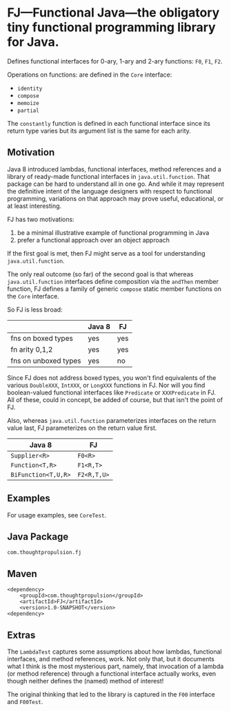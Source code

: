 # FJ—Functional Java—the obligatory tiny functional programming library for Java.

Defines functional interfaces for 0-ary, 1-ary and 2-ary functions: `F0`, `F1`, `F2`.

Operations on functions: are defined in the `Core` interface:

* `identity`
* `compose`
* `memoize`
* `partial`

The `constantly` function is defined in each functional interface since its return type varies but its argument list is the same for each arity.

## Motivation

Java 8 introduced lambdas, functional interfaces, method references and a library of ready-made functional interfaces in `java.util.function`. That package can be hard to understand all in one go. And while it may represent the definitive intent of the language designers with respect to functional programming, variations on that approach may prove useful, educational, or at least interesting.

FJ has two motivations:

1. be a minimal illustrative example of functional programming in Java
2. prefer a functional approach over an object approach

If the first goal is met, then FJ might serve as a tool for understanding `java.util.function`.

The only real outcome (so far) of the second goal is that whereas `java.util.function` interfaces define composition via the `andThen` member function, FJ defines a family of generic `compose` static member functions on the `Core` interface.

So FJ is less broad:

|                      | Java 8 | FJ  |
| ---------------------|--------|-----|
| fns on boxed types   | yes    | yes |
| fn arity 0,1,2       | yes    | yes |
| fns on unboxed types | yes    | no  |

Since FJ does not address boxed types, you won't find equivalents of the various `DoubleXXX`, `IntXXX`, or `LongXXX` functions in FJ. Nor will you find boolean-valued functional interfaces like `Predicate` or `XXXPredicate` in FJ. All of these, could in concept, be added of course, but that isn't the point of FJ.

Also, whereas `java.util.function` parameterizes interfaces on the return value last, FJ parameterizes on the return value first.
 
|      Java 8        |    FJ       |
|--------------------|-------------|
| `Supplier<R>`      | `F0<R>`     |
| `Function<T,R>`    | `F1<R,T>`   |
| `BiFunction<T,U,R>`| `F2<R,T,U>` |


## Examples

For usage examples, see `CoreTest`.

## Java Package

`com.thoughtpropulsion.fj`

## Maven

```
<dependency>
    <groupId>com.thoughtpropulsion</groupId>
    <artifactId>FJ</artifactId>
    <version>1.0-SNAPSHOT</version>
<dependency>
```

## Extras

The `LambdaTest` captures some assumptions about how lambdas, functional interfaces, and method references, work. Not only that, but it documents what I think is the most mysterious part, namely, that invocation of a lambda (or method reference) through a functional interface actually works, even though neither defines the (named) method of interest!

The original thinking that led to the library is captured in the `F00` interface and `F00Test`.